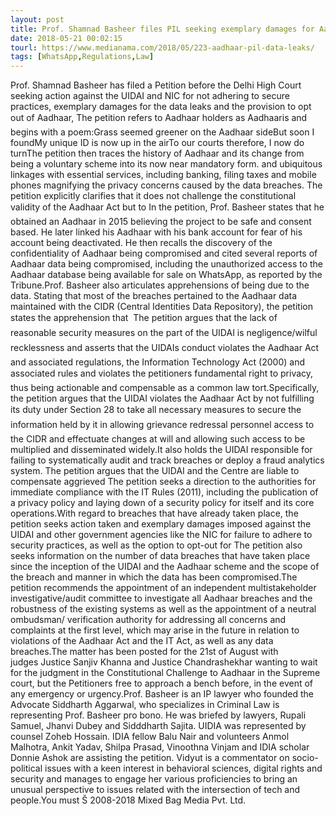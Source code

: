 ```yaml
---
layout: post
title: Prof. Shamnad Basheer files PIL seeking exemplary damages for Aadhaar Data Leaks
date: 2018-05-21 00:02:15
tourl: https://www.medianama.com/2018/05/223-aadhaar-pil-data-leaks/
tags: [WhatsApp,Regulations,Law]
---
```

Prof. Shamnad Basheer has filed a Petition before the Delhi High Court seeking action against the UIDAI and NIC for not adhering to secure practices, exemplary damages for the data leaks and the provision to opt out of Aadhaar, The petition refers to Aadhaar holders as Aadhaaris and begins with a poem:Grass seemed greener on the Aadhaar sideBut soon I foundMy unique ID is now up in the airTo our courts therefore, I now do turnThe petition then traces the history of Aadhaar and its change from being a voluntary scheme into its now near mandatory form. and ubiquitous linkages with essential services, including banking, filing taxes and mobile phones magnifying the privacy concerns caused by the data breaches. The petition explicitly clarifies that it does not challenge the constitutional validity of the Aadhaar Act but to In the petition, Prof. Basheer states that he obtained an Aadhaar in 2015 believing the project to be safe and consent based. He later linked his Aadhaar with his bank account for fear of his account being deactivated. He then recalls the discovery of the confidentiality of Aadhaar being compromised and cited several reports of Aadhaar data being compromised, including the unauthorized access to the Aadhaar database being available for sale on WhatsApp, as reported by the Tribune.Prof. Basheer also articulates apprehensions of being due to the data. Stating that most of the breaches pertained to the Aadhaar data maintained with the CIDR (Central Identities Data Repository), the petition states the apprehension that  The petition argues that the lack of reasonable security measures on the part of the UIDAI is negligence/wilful recklessness and asserts that the UIDAIs conduct violates the Aadhaar Act and associated regulations, the Information Technology Act (2000) and associated rules and violates the petitioners fundamental right to privacy, thus being actionable and compensable as a common law tort.Specifically, the petition argues that the UIDAI violates the Aadhaar Act by not fulfilling its duty under Section 28 to take all necessary measures to secure the information held by it in allowing grievance redressal personnel access to the CIDR and effectuate changes at will and allowing such access to be multiplied and disseminated widely.It also holds the UIDAI responsible for failing to systematically audit and track breaches or deploy a fraud analytics system. The petition argues that the UIDAI and the Centre are liable to compensate aggrieved The petition seeks a direction to the authorities for immediate compliance with the IT Rules (2011), including the publication of a privacy policy and laying down of a security policy for itself and its core operations.With regard to breaches that have already taken place, the petition seeks action taken and exemplary damages imposed against the UIDAI and other government agencies like the NIC for failure to adhere to security practices, as well as the option to opt-out for The petition also seeks information on the number of data breaches that have taken place since the inception of the UIDAI and the Aadhaar scheme and the scope of the breach and manner in which the data has been compromised.The petition recommends the appointment of an independent multistakeholder investigative/audit committee to investigate all Aadhaar breaches and the robustness of the existing systems as well as the appointment of a neutral ombudsman/ verification authority for addressing all concerns and complaints at the first level, which may arise in the future in relation to violations of the Aadhaar Act and the IT Act, as well as any data breaches.The matter has been posted for the 21st of August with judges Justice Sanjiv Khanna and Justice Chandrashekhar wanting to wait for the judgment in the Constitutional Challenge to Aadhaar in the Supreme court, but the Petitioners free to approach a bench before, in the event of any emergency or urgency.Prof. Basheer is an IP lawyer who founded the Advocate Siddharth Aggarwal, who specializes in Criminal Law is representing Prof. Basheer pro bono. He was briefed by lawyers, Rupali Samuel, Jhanvi Dubey and Sidddharth Sajita. UIDIA was represented by counsel Zoheb Hossain. IDIA fellow Balu Nair and volunteers Anmol Malhotra, Ankit Yadav, Shilpa Prasad, Vinoothna Vinjam and IDIA scholar Donnie Ashok are assisting the petition. Vidyut is a commentator on socio-political issues with a keen interest in behavioral sciences, digital rights and security and manages to engage her various proficiencies to bring an unusual perspective to issues related with the intersection of tech and people.You must Š 2008-2018 Mixed Bag Media Pvt. Ltd.